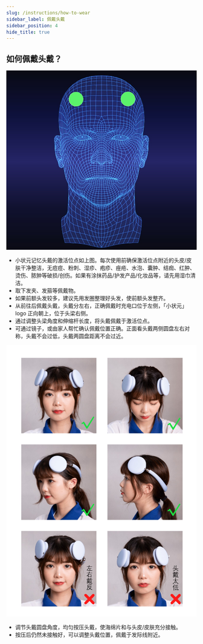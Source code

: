 ```yaml
---
slug: /instructions/how-to-wear
sidebar_label: 佩戴头戴
sidebar_position: 4
hide_title: true
---
```


## 如何佩戴头戴？
![20210916-141312](media/20210916-141312.png)
- 小状元记忆头戴的激活位点如上图。每次使用前确保激活位点附近的头皮/皮肤干净整洁，无痘痘、粉刺、湿疹、疱疹、痤疮、水泡、囊肿、结痂、红肿、烫伤、脓肿等破损/创伤。如果有涂抹药品/护发产品/化妆品等，请先用湿巾清洁。
- 取下发夹、发箍等佩戴物。
- 如果前额头发较多，建议先用发圈整理好头发，使前额头发整齐。
- 从前往后佩戴头戴，头戴分左右，正确佩戴时充电口位于左侧，「小状元」logo 正向朝上，位于头梁右侧。
- 通过调整头梁角度和伸缩杆长度，将头戴佩戴于激活位点。
- 可通过镜子，或由家人帮忙确认佩戴位置正确。正面看头戴两侧圆盘左右对称，头戴不会过低，头戴两圆盘距离不会过近。  

![wear_headset1](media/wear_headset1.png)
- 调节头戴圆盘角度，均匀按压头戴，使海绵片和与头皮/皮肤充分接触。
- 按压后仍然未接触好，可以调整头戴位置，佩戴于发际线附近。